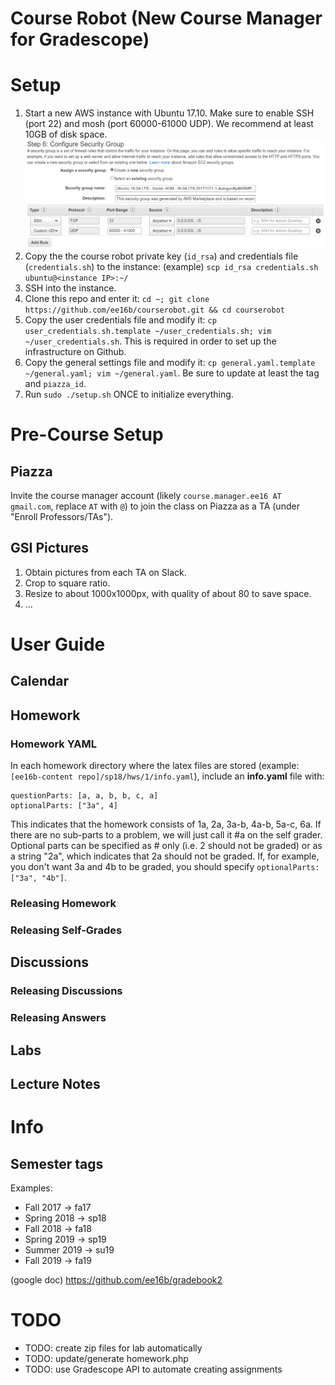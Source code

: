 Course Robot (New Course Manager for Gradescope)
================================================

# Setup

1. Start a new AWS instance with Ubuntu 17.10. Make sure to enable SSH (port 22) and mosh (port 60000-61000 UDP). We recommend at least 10GB of disk space. ![Ports to enable](images/ports.png)
2. Copy the the course robot private key (`id_rsa`) and credentials file (`credentials.sh`) to the instance: (example) `scp id_rsa credentials.sh ubuntu@<instance IP>:~/`
3. SSH into the instance.
4. Clone this repo and enter it: `cd ~; git clone https://github.com/ee16b/courserobot.git && cd courserobot`
5. Copy the user credentials file and modify it: `cp user_credentials.sh.template ~/user_credentials.sh; vim ~/user_credentials.sh`. This is required in order to set up the infrastructure on Github.
6. Copy the general settings file and modify it: `cp general.yaml.template ~/general.yaml; vim ~/general.yaml`. Be sure to update at least the tag and `piazza_id`.
7. Run `sudo ./setup.sh` ONCE to initialize everything.

# Pre-Course Setup

## Piazza

Invite the course manager account (likely `course.manager.ee16 AT gmail.com`, replace `AT` with `@`) to join the class on Piazza as a TA (under "Enroll Professors/TAs").

## GSI Pictures

1. Obtain pictures from each TA on Slack.
2. Crop to square ratio.
3. Resize to about 1000x1000px, with quality of about 80 to save space.
4. ...

# User Guide

## Calendar

## Homework

### Homework YAML

In each homework directory where the latex files are stored (example: `[ee16b-content repo]/sp18/hws/1/info.yaml`), include an **info.yaml** file with:

```
questionParts: [a, a, b, b, c, a]
optionalParts: ["3a", 4]
```

This indicates that the homework consists of 1a, 2a, 3a-b, 4a-b, 5a-c, 6a. If there are no sub-parts to a problem, we will just call it #a on the self grader. Optional parts can be specified as # only (i.e. 2 should not be graded) or as a string "2a", which indicates that 2a should not be graded. If, for example, you don't want 3a and 4b to be graded, you should specify `optionalParts: ["3a", "4b"]`.

### Releasing Homework

### Releasing Self-Grades

## Discussions

### Releasing Discussions

### Releasing Answers

## Labs

## Lecture Notes

# Info

## Semester tags

Examples:
- Fall 2017 -> fa17
- Spring 2018 -> sp18
- Fall 2018 -> fa18
- Spring 2019 -> sp19
- Summer 2019 -> su19
- Fall 2019 -> fa19

(google doc) https://github.com/ee16b/gradebook2

# TODO

- TODO: create zip files for lab automatically
- TODO: update/generate homework.php
- TODO: use Gradescope API to automate creating assignments
